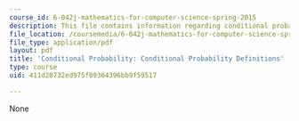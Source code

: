 ```yaml
---
course_id: 6-042j-mathematics-for-computer-science-spring-2015
description: This file contains information regarding conditional probability definitions.
file_location: /coursemedia/6-042j-mathematics-for-computer-science-spring-2015/411d20732ed975f09364396bb9f59517_MIT6_042JS15_ConditProbability.pdf
file_type: application/pdf
layout: pdf
title: 'Conditional Probability: Conditional Probability Definitions'
type: course
uid: 411d20732ed975f09364396bb9f59517

---
```

None